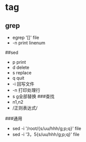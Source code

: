 # tag
## grep
- egrep  '[]' file
-   -n print  linenum

##sed
- p print
- d delete
- s replace
- q quit
-  -i 回写文件
-  -n 打印处理行
-  s g全部替换
###查找
- n1,n2
- /正则表达式/

###通用 
- sed -i '/root/{s/uu/hhh/g;p;q}' file
- sed -i '3，5{s/uu/hhh/g;p;q}' file
